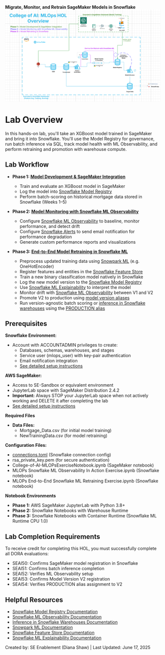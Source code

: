 **Migrate, Monitor, and Retrain SageMaker Models in Snowflake**
![MLObservabilityWorkflow](images/MLOpsHOLWorkflow.jpg)

# Lab Overview
In this hands-on lab, you'll take an XGBoost model trained in SageMaker and bring it into Snowflake. You'll use the Model Registry for governance, run batch inference via SQL, track model health with ML Observability, and perform retraining and promotion with warehouse compute.

## Lab Workflow
- **Phase 1: [Model Development & SageMaker Integration](lab_instructions/phase1_setup.md)**
  - Train and evaluate an XGBoost model in SageMaker
  - Log the model into [Snowflake Model Registry](https://docs.snowflake.com/en/developer-guide/snowflake-ml/model-registry/overview) 
  - Perform batch-scoring on historical mortgage data stored in Snowflake (Weeks 1–5)

- **Phase 2: [Model Monitoring with Snowflake ML Observability](lab_instructions/phase2_observability.md)**
  - Configure [Snowflake ML Observability](https://docs.snowflake.com/en/developer-guide/snowflake-ml/model-registry/model-observability) to baseline, monitor performance, and detect drift
  - Configure [Snowflake Alerts](https://docs.snowflake.com/en/guides-overview-alerts) to send email notification for performance degradation
  - Generate custom performance reports and visualizations

- **Phase 3: [End-to-End Model Retraining in Snowflake ML](lab_instructions/phase3_retraining.md)**
  - Preprocess updated training data using [Snowpark ML](https://docs.snowflake.com/en/developer-guide/snowpark-ml/index) (e.g. OneHotEncoder)
  - Register features and entities in the [Snowflake Feature Store](https://docs.snowflake.com/en/developer-guide/snowflake-ml/feature-store/overview)
  - Train a new binary classification model natively in Snowflake
  - Log the new model version to the [Snowflake Model Registry](https://docs.snowflake.com/en/developer-guide/snowflake-ml/model-registry/overview)
  - Use [Snowflake ML Explainability](https://docs.snowflake.com/en/developer-guide/snowflake-ml/model-registry/model-explainability) to interpret the model
  - Monitor drift with [Snowflake ML Observability](https://docs.snowflake.com/en/developer-guide/snowflake-ml/model-registry/model-observability) between V1 and V2
  - Promote V2 to production using [model version aliases](https://docs.snowflake.com/en/developer-guide/snowflake-ml/model-registry/overview#model-version-aliases)
  - Run version-agnostic batch scoring or [inference in Snowflake warehouses](https://docs.snowflake.com/en/developer-guide/snowflake-ml/model-registry/warehouse) using the [PRODUCTION alias](https://docs.snowflake.com/en/developer-guide/snowflake-ml/model-registry/overview#model-version-aliases)


## Prerequisites
**Snowflake Environment:**
- Account with ACCOUNTADMIN privileges to create:
  - Databases, schemas, warehouses, and stages
  - Service user (mlops_user) with key-pair authentication
  - Email notification integration
  - [See detailed setup instructions](lab_instructions/phase1_setup.md)
    
**AWS SageMaker:**
- Access to SE-Sandbox or equivalent environment
- JupyterLab space with SageMaker Distribution 2.4.2
- **Important:** Always STOP your JupyterLab space when not actively working and DELETE it after completing the lab
- [See detailed setup instructions](lab_instructions/phase1_setup.md)

**Required Files**
- **Data Files:**
  - Mortgage_Data.csv (for initial model training)
  - NewTrainingData.csv (for model retraining)
    
**Configuration Files:**
  - [connections.toml](https://github.com/sfc-gh-DShaw98/SageMaker-to-Snowflake-Batch-Inference-Lab/blob/main/config/connections.toml) (Snowflake connection config)
  - rsa_private_key.pem (for secure authentication)
  - College-of-AI-MLOPsExerciseNotebook.ipynb (SageMaker notebook)
  - MLOPs Snowflake ML Observability In Action Exercise.ipynb (Snowflake notebook)
  - MLOPs End-to-End Snowflake ML Retraining Exercise.ipynb (Snowflake notebook)

**Notebook Environments**
- **Phase 1:** AWS SageMaker JupyterLab with Python 3.8+
- **Phase 2:** Snowflake Notebooks with Warehouse Runtime
- **Phase 3:** Snowflake Notebooks with Container Runtime (Snowflake ML Runtime CPU 1.0)

## Lab Completion Requirements

To receive credit for completing this HOL, you must successfully complete all DORA evaluations:
- SEAI50: Confirms SageMaker model registration in Snowflake
- SEAI51: Confirms batch inference completion
- SEAI52: Verifies ML Observability setup
- SEAI53: Confirms Model Version V2 registration
- SEAI54: Verifies PRODUCTION alias assignment to V2

  
## Helpful Resources
- [Snowflake Model Registry Documentation](https://docs.snowflake.com/en/developer-guide/snowflake-ml/model-registry/overview)
- [Snowflake ML Observability Documentation](https://docs.snowflake.com/en/developer-guide/snowflake-ml/model-registry/model-observability)
- [Inference in Snowflake Warehouses Documentation](https://docs.snowflake.com/en/developer-guide/snowflake-ml/model-registry/inference)
- [Snowpark ML Documentation](https://docs.snowflake.com/en/developer-guide/snowpark-ml/index)
- [Snowflake Feature Store Documentation](https://docs.snowflake.com/en/developer-guide/snowflake-ml/feature-store/overview)
- [Snowflake ML Explainability Documentation](https://docs.snowflake.com/en/developer-guide/snowflake-ml/explainability)

Created by: SE Enablement (Diana Shaw) | Last Updated: June 17, 2025

